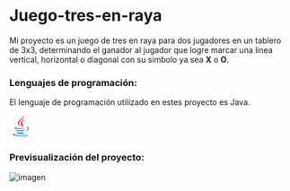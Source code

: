 # Juego-tres-en-raya
Mi proyecto es un juego de tres en raya para dos jugadores en un tablero de 3x3, determinando el ganador al jugador que logre marcar una linea vertical, horizontal o diagonal con su simbolo ya sea **X** o **O**.

### Lenguajes de programación:
El lenguaje de programación utilizado en estes proyecto es Java.

<a href="https://www.java.com" target="_blank" rel="noreferrer"> <img src="https://raw.githubusercontent.com/devicons/devicon/master/icons/java/java-original.svg" alt="java" width="40" height="40"/> </a>

### Previsualización del proyecto:
![imagen](https://user-images.githubusercontent.com/130766435/235013157-bddc817d-a640-4462-8532-19ed5802d71c.png)
